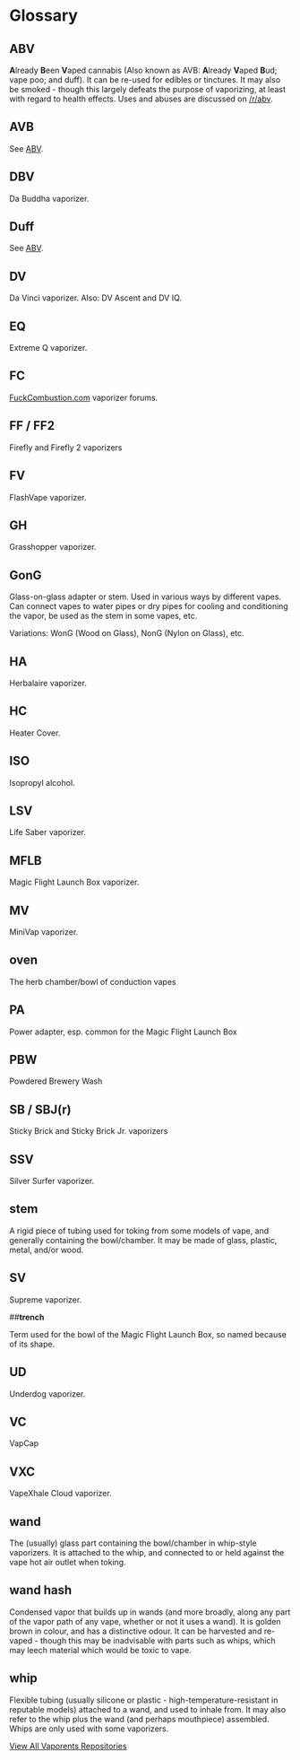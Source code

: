 # Glossary
## **ABV** 

**A**lready **B**een **V**aped cannabis (Also known as AVB: **A**lready **V**aped **B**ud; vape poo; and duff).  It can be re-used for edibles or tinctures.  It may also be smoked - though this largely defeats the purpose of vaporizing, at least with regard to health effects.  Uses and abuses are discussed on [/r/abv](https://reddit.com/r/abv).

## **AVB**

See [ABV](https://github.com/Vaporents/Glossary/blob/main/README.md#abv).

## **DBV** 

Da Buddha vaporizer.

## **Duff** 

See [ABV](https://github.com/Vaporents/Glossary/blob/main/README.md#abv).

## **DV**

Da Vinci vaporizer. Also: DV Ascent and DV IQ.

## **EQ** 

Extreme Q vaporizer.

## **FC** 

[FuckCombustion.com](http://fuckcombustion.com) vaporizer forums.

## **FF / FF2**

Firefly and Firefly 2 vaporizers

## **FV**

FlashVape vaporizer.

## **GH**

Grasshopper vaporizer.

## **GonG**

Glass-on-glass adapter or stem. Used in various ways by different vapes. Can connect vapes to water pipes or dry pipes for cooling and conditioning the vapor, be used as the stem in some vapes, etc.

Variations: WonG (Wood on Glass), NonG (Nylon on Glass), etc.

## **HA** 

Herbalaire vaporizer.

## **HC**

Heater Cover.

## **ISO**

Isopropyl alcohol.

## **LSV**

Life Saber vaporizer.

## **MFLB**

Magic Flight Launch Box vaporizer.

## **MV**

MiniVap vaporizer.

## **oven**

The herb chamber/bowl of  conduction vapes

## **PA**

Power adapter, esp. common for the Magic Flight Launch Box

## **PBW**

Powdered Brewery Wash

## **SB / SBJ(r)**

Sticky Brick and Sticky Brick Jr. vaporizers

## **SSV**

Silver Surfer vaporizer.

## **stem**

A rigid piece of tubing used for toking from some models of vape, and generally containing the bowl/chamber.  It may be made of glass, plastic, metal, and/or wood.

## **SV**

Supreme vaporizer.

##**trench**

Term used for the bowl of the Magic Flight Launch Box, so named because of its shape.

## **UD**

Underdog vaporizer.

## **VC**

VapCap

## **VXC**

VapeXhale Cloud vaporizer.

## **wand**

The (usually) glass part containing the bowl/chamber in whip-style vaporizers.  It is attached to the whip, and connected to or held against the vape hot air outlet when toking.

## **wand hash**

Condensed vapor that builds up in wands (and more broadly, along any part of the vapor path of any vape, whether or not it uses a wand).  It is golden brown in colour, and has a distinctive odour.  It can be harvested and re-vaped - though this may be inadvisable with parts such as whips, which may leech material which would be toxic to vape.

## **whip**

Flexible tubing (usually silicone or plastic - high-temperature-resistant in reputable models) attached to a wand, and used to inhale from.  It may also refer to the whip plus the wand (and perhaps mouthpiece) assembled.  Whips are only used with some vaporizers.

[View All Vaporents Repositories](https://github.com/Vaporents?tab=repositories)
